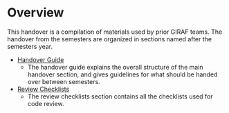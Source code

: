 ﻿# Overview

This handover is a compilation of materials used by prior GIRAF teams. 
The handover from the semesters are organized in sections named after the
semesters year.

- [Handover Guide](handover_guide.md)
    - The handover guide explains the overall structure of
      the main handover section, and gives guidelines for what should be handed
      over between semesters.
- [Review Checklists](./Review_Checklists/index.md)
    - The review checklists section contains all the
      checklists used for code review.
